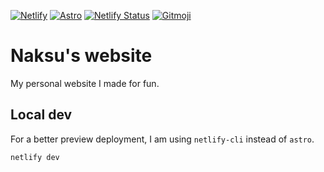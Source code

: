 [![Netlify](https://img.shields.io/badge/Netlify-%23000000.svg?logo=netlify&logoColor=#00C7B7)](#) [![Astro](https://img.shields.io/badge/Astro-BC52EE?logo=astro&logoColor=fff)](#) [![Netlify Status](https://api.netlify.com/api/v1/badges/0e6853a8-6bfc-49a5-a534-2597734c35e2/deploy-status)](https://app.netlify.com/sites/naksuu/deploys) [![Gitmoji](https://img.shields.io/badge/gitmoji-%20😜%20😍-FFDD67.svg?style=flat-square)](#)

# Naksu's website
My personal website I made for fun.

## Local dev
For a better preview deployment, I am using `netlify-cli` instead of `astro`.
```ShellSession
netlify dev
```

